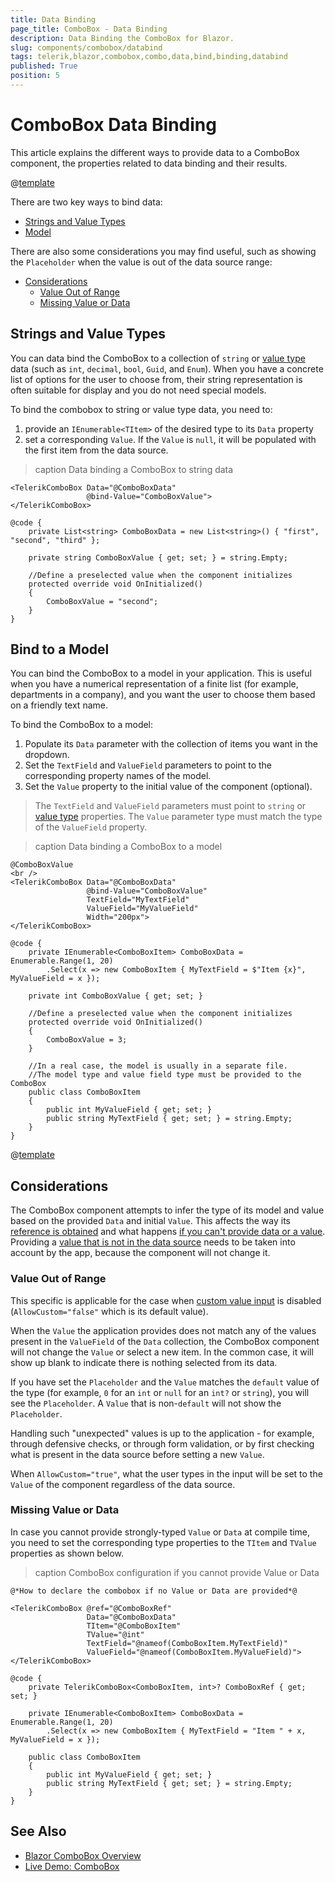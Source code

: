 ```yaml
---
title: Data Binding
page_title: ComboBox - Data Binding
description: Data Binding the ComboBox for Blazor.
slug: components/combobox/databind
tags: telerik,blazor,combobox,combo,data,bind,binding,databind
published: True
position: 5
---
```


# ComboBox Data Binding

This article explains the different ways to provide data to a ComboBox component, the properties related to data binding and their results.

@[template](/_contentTemplates/common/general-info.md#valuebind-vs-databind-link)

There are two key ways to bind data:

* [Strings and Value Types](#strings-and-value-types)
* [Model](#bind-to-a-model)

There are also some considerations you may find useful, such as showing the `Placeholder` when the value is out of the data source range:

* [Considerations](#considerations)
	* [Value Out of Range](#value-out-of-range)
	* [Missing Value or Data](#missing-value-or-data)

## Strings and Value Types

You can data bind the ComboBox to a collection of `string` or [value type](https://learn.microsoft.com/en-us/dotnet/csharp/language-reference/builtin-types/value-types) data (such as `int`, `decimal`, `bool`, `Guid`, and `Enum`). When you have a concrete list of options for the user to choose from, their string representation is often suitable for display and you do not need special models. 

To bind the combobox to string or value type data, you need to:

1. provide an `IEnumerable<TItem>` of the desired type to its `Data` property
1. set a corresponding `Value`. If the `Value` is `null`, it will be populated with the first item from the data source.

>caption Data binding a ComboBox to string data

````RAZOR
<TelerikComboBox Data="@ComboBoxData"
                 @bind-Value="ComboBoxValue">
</TelerikComboBox>

@code {
    private List<string> ComboBoxData = new List<string>() { "first", "second", "third" };

    private string ComboBoxValue { get; set; } = string.Empty;

    //Define a preselected value when the component initializes
    protected override void OnInitialized()
    {
        ComboBoxValue = "second";
    }
}
````

## Bind to a Model

You can bind the ComboBox to a model in your application. This is useful when you have a numerical representation of a finite list (for example, departments in a company), and you want the user to choose them based on a friendly text name.

To bind the ComboBox to a model:

1. Populate its `Data` parameter with the collection of items you want in the dropdown.
1. Set the `TextField` and `ValueField` parameters to point to the corresponding property names of the model.
1. Set the `Value` property to the initial value of the component (optional).

> The `TextField` and `ValueField` parameters must point to `string` or [value type](https://learn.microsoft.com/en-us/dotnet/csharp/language-reference/builtin-types/value-types) properties. The `Value` parameter type must match the type of the `ValueField` property.

>caption Data binding a ComboBox to a model

````RAZOR
@ComboBoxValue
<br />
<TelerikComboBox Data="@ComboBoxData"
                 @bind-Value="ComboBoxValue"
                 TextField="MyTextField"
                 ValueField="MyValueField"
                 Width="200px">
</TelerikComboBox>

@code {
    private IEnumerable<ComboBoxItem> ComboBoxData = Enumerable.Range(1, 20)
        .Select(x => new ComboBoxItem { MyTextField = $"Item {x}", MyValueField = x });

    private int ComboBoxValue { get; set; }

    //Define a preselected value when the component initializes
    protected override void OnInitialized()
    {
        ComboBoxValue = 3;
    }

    //In a real case, the model is usually in a separate file.
    //The model type and value field type must be provided to the ComboBox
    public class ComboBoxItem
    {
        public int MyValueField { get; set; }
        public string MyTextField { get; set; } = string.Empty;
    }
}
````

@[template](/_contentTemplates/common/get-model-from-dropdowns.md#get-model-from-dropdowns)

## Considerations

The ComboBox component attempts to infer the type of its model and value based on the provided `Data` and initial `Value`. This affects the way its [reference is obtained](slug:common-features-data-binding-overview#component-type) and what happens [if you can't provide data or a value](#missing-value-or-data). Providing a [value that is not in the data source](#value-out-of-range) needs to be taken into account by the app, because the component will not change it.

### Value Out of Range

This specific is applicable for the case when [custom value input](slug:components/combobox/custom-value) is disabled (`AllowCustom="false"` which is its default value).

When the `Value` the application provides does not match any of the values present in the `ValueField` of the `Data` collection, the ComboBox component will not change the `Value` or select a new item. In the common case, it will show up blank to indicate there is nothing selected from its data.

If you have set the `Placeholder` and the `Value` matches the `default` value of the type (for example, `0` for an `int` or `null` for an `int?` or `string`), you will see the `Placeholder`. A `Value` that is non-`default` will not show the `Placeholder`.

Handling such "unexpected" values is up to the application - for example, through defensive checks, or through form validation, or by first checking what is present in the data source before setting a new `Value`.

When `AllowCustom="true"`, what the user types in the input will be set to the `Value` of the component regardless of the data source.

### Missing Value or Data

In case you cannot provide strongly-typed `Value` or `Data` at compile time, you need to set the corresponding type properties to the `TItem` and `TValue` properties as shown below.

>caption ComboBox configuration if you cannot provide Value or Data

````RAZOR
@*How to declare the combobox if no Value or Data are provided*@

<TelerikComboBox @ref="@ComboBoxRef"
                 Data="@ComboBoxData"
                 TItem="@ComboBoxItem"
                 TValue="@int"
                 TextField="@nameof(ComboBoxItem.MyTextField)"
                 ValueField="@nameof(ComboBoxItem.MyValueField)">
</TelerikComboBox>

@code {
    private TelerikComboBox<ComboBoxItem, int>? ComboBoxRef { get; set; }

    private IEnumerable<ComboBoxItem> ComboBoxData = Enumerable.Range(1, 20)
        .Select(x => new ComboBoxItem { MyTextField = "Item " + x, MyValueField = x });

    public class ComboBoxItem
    {
        public int MyValueField { get; set; }
        public string MyTextField { get; set; } = string.Empty;
    }
}
````


## See Also

* [Blazor ComboBox Overview](slug:components/combobox/overview)
* [Live Demo: ComboBox](https://demos.telerik.com/blazor-ui/combobox/overview)
